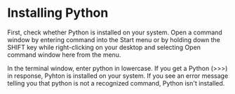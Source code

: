 # Installing Python
First, check whether Python is installed on your system. Open a command window by entering command into the Start menu or by holding down the SHIFT key while right-clicking on your desktop and selecting Open command window here from the menu. 

In the terminal window, enter python in lowercase. If you get a Python (>>>) in response, Pyhton is installed on your system. If you see an error message telling you that python is not a recognized command, Python isn't installed.